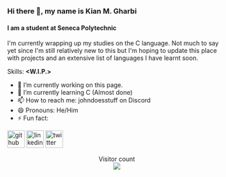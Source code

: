 ### Hi there 👋, my name is Kian M. Gharbi
#### I am a student at Seneca Polytechnic

I'm currently wrapping up my studies on the C language.  Not much to say yet since I'm still relatively new to this but I'm hoping to update this place with projects and an extensive list of languages I have learnt soon.

Skills: **<W.I.P.>**

- 🔭 I’m currently working on this page. 
- 🌱 I’m currently learning C (Almost done) 
- 📫 How to reach me: johndoesstuff on Discord 
- 😄 Pronouns: He/Him 
- ⚡ Fun fact: 


[<img src='https://cdn.jsdelivr.net/npm/simple-icons@3.0.1/icons/github.svg' alt='github' height='40'>](https://github.com/NoTbAd684)  [<img src='https://cdn.jsdelivr.net/npm/simple-icons@3.0.1/icons/linkedin.svg' alt='linkedin' height='40'>](https://www.linkedin.com/in/kian-m-gharbi-188b95198/)  [<img src='https://cdn.jsdelivr.net/npm/simple-icons@3.0.1/icons/twitter.svg' alt='twitter' height='40'>](https://twitter.com/_JohnDoesStuff_)  

<p align="center"> 
  Visitor count<br>
  <img src="https://profile-counter.glitch.me/NoTbAd684/count.svg" />
</p>
